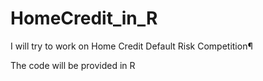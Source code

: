 # HomeCredit_in_R

I will try to work on Home Credit Default Risk Competition¶

The code will be provided in R
